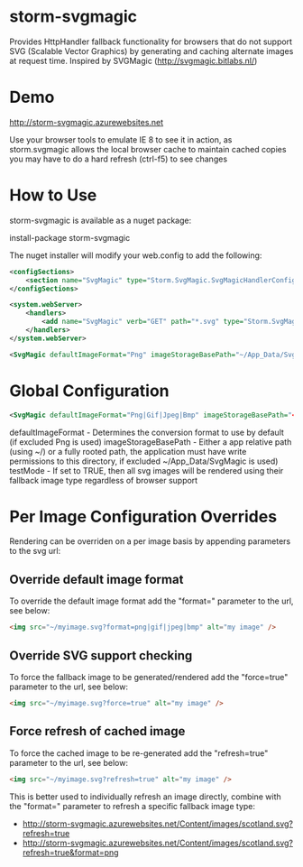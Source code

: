 storm-svgmagic
==============

Provides HttpHandler fallback functionality for browsers that do not support SVG (Scalable Vector Graphics) by generating and caching alternate images at request time.  Inspired by SVGMagic (http://svgmagic.bitlabs.nl/)

Demo
==============
http://storm-svgmagic.azurewebsites.net

Use your browser tools to emulate IE 8 to see it in action, as storm.svgmagic allows the local browser cache to maintain cached copies you may have to do a hard refresh (ctrl-f5) to see changes

How to Use
==========
storm-svgmagic is available as a nuget package:

install-package storm-svgmagic

The nuget installer will modify your web.config to add the following:

```xml
<configSections>
	<section name="SvgMagic" type="Storm.SvgMagic.SvgMagicHandlerConfigurationSection, Storm.SvgMagic"/>
</configSections>

<system.webServer>
	<handlers>
		<add name="SvgMagic" verb="GET" path="*.svg" type="Storm.SvgMagic.SvgMagicHandler, Storm.SvgMagic" />
	</handlers>
</system.webServer>

<SvgMagic defaultImageFormat="Png" imageStorageBasePath="~/App_Data/SvgMagic" testMode="false" />
```

Global Configuration
====================

```xml
<SvgMagic defaultImageFormat="Png|Gif|Jpeg|Bmp" imageStorageBasePath="<app relative or rooted path>" testMode="false|true" />
```

defaultImageFormat - Determines the conversion format to use by default (if excluded Png is used)
imageStorageBasePath - Either a app relative path (using ~/) or a fully rooted path, the application must have write permissions to this directory, if excluded ~/App_Data/SvgMagic is used)
testMode - If set to TRUE, then all svg images will be rendered using their fallback image type regardless of browser support

Per Image Configuration Overrides
=================================
Rendering can be overriden on a per image basis by appending parameters to the svg url:

Override default image format
-----------------------------
To override the default image format add the "format=" parameter to the url, see below:
```html
<img src="~/myimage.svg?format=png|gif|jpeg|bmp" alt="my image" />
```

Override SVG support checking
-----------------------------
To force the fallback image to be generated/rendered add the "force=true" parameter to the url, see below:
```html
<img src="~/myimage.svg?force=true" alt="my image" />
```

Force refresh of cached image
-----------------------------
To force the cached image to be re-generated add the "refresh=true" parameter to the url, see below:
```html
<img src="~/myimage.svg?refresh=true" alt="my image" />
```
This is better used to individually refresh an image directly, combine with the "format=" parameter to refresh a specific fallback image type:

* http://storm-svgmagic.azurewebsites.net/Content/images/scotland.svg?refresh=true
* http://storm-svgmagic.azurewebsites.net/Content/images/scotland.svg?refresh=true&format=png


